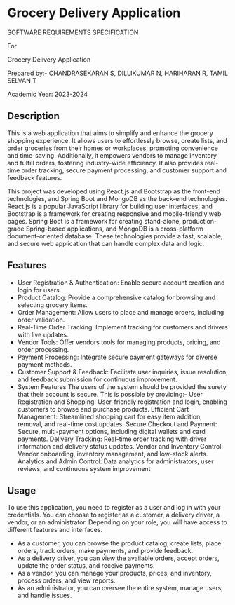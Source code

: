 # **Grocery Delivery Application**
SOFTWARE 
REQUIREMENTS SPECIFICATION 
 
For 
 
Grocery Delivery Application
 
Prepared by:- 
CHANDRASEKARAN S,
DILLIKUMAR N,
HARIHARAN R,
TAMIL SELVAN T 

Academic Year: 2023-2024
## Description

This is a web application that aims to simplify and enhance the grocery shopping experience. It allows users to effortlessly browse, create lists, and order groceries from their homes or workplaces, promoting convenience and time-saving. Additionally, it empowers vendors to manage inventory and fulfill orders, fostering industry-wide efficiency. It also provides real-time order tracking, secure payment processing, and customer support and feedback features.

This project was developed using React.js and Bootstrap as the front-end technologies, and Spring Boot and MongoDB as the back-end technologies. React.js is a popular JavaScript library for building user interfaces, and Bootstrap is a framework for creating responsive and mobile-friendly web pages. Spring Boot is a framework for creating stand-alone, production-grade Spring-based applications, and MongoDB is a cross-platform document-oriented database. These technologies provide a fast, scalable, and secure web application that can handle complex data and logic.

## Features

- User Registration & Authentication: Enable secure account creation and login for users.
- Product Catalog: Provide a comprehensive catalog for browsing and selecting grocery items.
- Order Management: Allow users to place and manage orders, including order validation.
- Real-Time Order Tracking: Implement tracking for customers and drivers with live updates.
- Vendor Tools: Offer vendors tools for managing products, pricing, and order processing.
- Payment Processing: Integrate secure payment gateways for diverse payment methods.
- Customer Support & Feedback: Facilitate user inquiries, issue resolution, and feedback submission for continuous improvement.
- System Features 
The users of the system should be provided the surety that their account is secure. This is possible by providing:-
User Registration and Shopping: User-friendly registration and login, enabling customers to browse and purchase products.
Efficient Cart Management: Streamlined shopping cart for easy item addition, removal, and real-time cost updates.
Secure Checkout and Payment: Secure, multi-payment options, including digital wallets and card payments.	Delivery Tracking:
Real-time order tracking with driver information and delivery status updates.	Vendor and Inventory Control: Vendor onboarding, inventory management, and low-stock alerts.
Analytics and Admin Control: Data analytics for administrators, user reviews, and continuous system improvement


## Usage

To use this application, you need to register as a user and log in with your credentials. You can choose to register as a customer, a delivery driver, a vendor, or an administrator. Depending on your role, you will have access to different features and interfaces.

- As a customer, you can browse the product catalog, create lists, place orders, track orders, make payments, and provide feedback.
- As a delivery driver, you can view the available orders, accept orders, update the order status, and receive payments.
- As a vendor, you can manage your products, prices, and inventory, process orders, and view reports.
- As an administrator, you can oversee the entire system, manage users, and handle issues.

